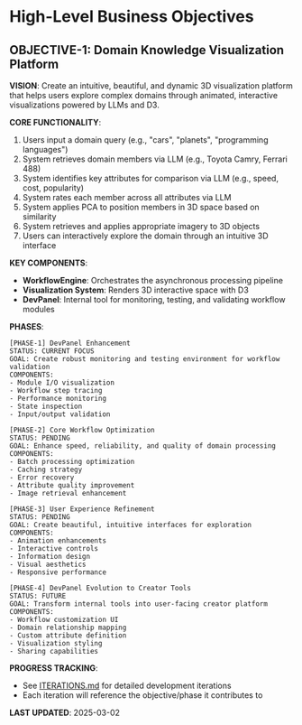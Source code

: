 # High-Level Business Objectives

## OBJECTIVE-1: Domain Knowledge Visualization Platform

**VISION**: Create an intuitive, beautiful, and dynamic 3D visualization platform that helps users explore complex domains through animated, interactive visualizations powered by LLMs and D3.

**CORE FUNCTIONALITY**:
1. Users input a domain query (e.g., "cars", "planets", "programming languages")
2. System retrieves domain members via LLM (e.g., Toyota Camry, Ferrari 488)
3. System identifies key attributes for comparison via LLM (e.g., speed, cost, popularity)
4. System rates each member across all attributes via LLM
5. System applies PCA to position members in 3D space based on similarity
6. System retrieves and applies appropriate imagery to 3D objects
7. Users can interactively explore the domain through an intuitive 3D interface

**KEY COMPONENTS**:
- **WorkflowEngine**: Orchestrates the asynchronous processing pipeline
- **Visualization System**: Renders 3D interactive space with D3
- **DevPanel**: Internal tool for monitoring, testing, and validating workflow modules

**PHASES**:
```
[PHASE-1] DevPanel Enhancement
STATUS: CURRENT FOCUS
GOAL: Create robust monitoring and testing environment for workflow validation
COMPONENTS: 
- Module I/O visualization
- Workflow step tracing
- Performance monitoring
- State inspection
- Input/output validation

[PHASE-2] Core Workflow Optimization
STATUS: PENDING
GOAL: Enhance speed, reliability, and quality of domain processing
COMPONENTS:
- Batch processing optimization
- Caching strategy
- Error recovery
- Attribute quality improvement
- Image retrieval enhancement

[PHASE-3] User Experience Refinement
STATUS: PENDING
GOAL: Create beautiful, intuitive interfaces for exploration
COMPONENTS:
- Animation enhancements
- Interactive controls
- Information design
- Visual aesthetics
- Responsive performance

[PHASE-4] DevPanel Evolution to Creator Tools
STATUS: FUTURE
GOAL: Transform internal tools into user-facing creator platform
COMPONENTS:
- Workflow customization UI
- Domain relationship mapping
- Custom attribute definition
- Visualization styling
- Sharing capabilities
```

**PROGRESS TRACKING**:
- See [ITERATIONS.md](./ITERATIONS.md) for detailed development iterations
- Each iteration will reference the objective/phase it contributes to

**LAST UPDATED**: 2025-03-02